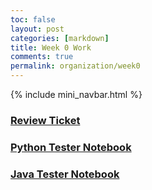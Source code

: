 ```yaml
---
toc: false
layout: post
categories: [markdown]
title: Week 0 Work
comments: true
permalink: organization/week0
---
```


{% include mini_navbar.html %}

### [Review Ticket](https://github.com/Saathvika-Ajith/APCSA-Fastpages/issues/2)

### [Python Tester Notebook](https://saathvika-ajith.github.io/APCSA-Fastpages/fastpages/jupyter/2022/08/22/python.html)

### [Java Tester Notebook](https://saathvika-ajith.github.io/APCSA-Fastpages/fastpages/jupyter/2022/08/22/java.html)